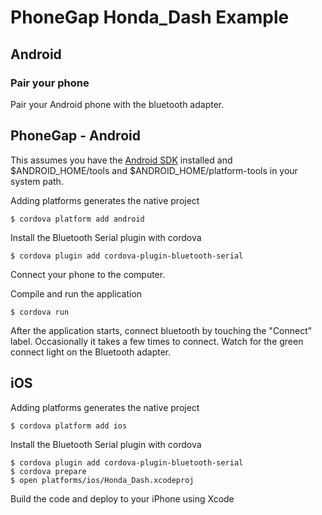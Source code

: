 # PhoneGap Honda_Dash Example

## Android

### Pair your phone

Pair your Android phone with the bluetooth adapter.

## PhoneGap - Android

This assumes you have the [Android SDK](http://developer.android.com/sdk/index.html) installed and $ANDROID_HOME/tools and $ANDROID_HOME/platform-tools in your system path.

Adding platforms generates the native project

    $ cordova platform add android
    
Install the Bluetooth Serial plugin with cordova

    $ cordova plugin add cordova-plugin-bluetooth-serial

Connect your phone to the computer.

Compile and run the application

    $ cordova run
    
After the application starts, connect bluetooth by touching the "Connect" label. Occasionally it takes a few times to connect. Watch for the green connect light on the Bluetooth adapter. 


## iOS

Adding platforms generates the native project

    $ cordova platform add ios
    
Install the Bluetooth Serial plugin with cordova

    $ cordova plugin add cordova-plugin-bluetooth-serial
    $ cordova prepare
    $ open platforms/ios/Honda_Dash.xcodeproj
    
Build the code and deploy to your iPhone using Xcode